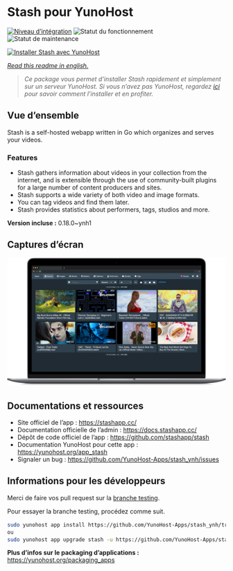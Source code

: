 <!--
N.B.: This README was automatically generated by https://github.com/YunoHost/apps/tree/master/tools/README-generator
It shall NOT be edited by hand.
-->

# Stash pour YunoHost

[![Niveau d’intégration](https://dash.yunohost.org/integration/stash.svg)](https://dash.yunohost.org/appci/app/stash) ![Statut du fonctionnement](https://ci-apps.yunohost.org/ci/badges/stash.status.svg) ![Statut de maintenance](https://ci-apps.yunohost.org/ci/badges/stash.maintain.svg)

[![Installer Stash avec YunoHost](https://install-app.yunohost.org/install-with-yunohost.svg)](https://install-app.yunohost.org/?app=stash)

*[Read this readme in english.](./README.md)*

> *Ce package vous permet d’installer Stash rapidement et simplement sur un serveur YunoHost.
Si vous n’avez pas YunoHost, regardez [ici](https://yunohost.org/#/install) pour savoir comment l’installer et en profiter.*

## Vue d’ensemble

Stash is a self-hosted webapp written in Go which organizes and serves your videos.

### Features

- Stash gathers information about videos in your collection from the internet, and is extensible through the use of community-built plugins for a large number of content producers and sites.
- Stash supports a wide variety of both video and image formats.
- You can tag videos and find them later.
- Stash provides statistics about performers, tags, studios and more.



**Version incluse :** 0.18.0~ynh1

## Captures d’écran

![Capture d’écran de Stash](./doc/screenshots/demo_image.png)

## Documentations et ressources

* Site officiel de l’app : <https://stashapp.cc/>
* Documentation officielle de l’admin : <https://docs.stashapp.cc/>
* Dépôt de code officiel de l’app : <https://github.com/stashapp/stash>
* Documentation YunoHost pour cette app : <https://yunohost.org/app_stash>
* Signaler un bug : <https://github.com/YunoHost-Apps/stash_ynh/issues>

## Informations pour les développeurs

Merci de faire vos pull request sur la [branche testing](https://github.com/YunoHost-Apps/stash_ynh/tree/testing).

Pour essayer la branche testing, procédez comme suit.

``` bash
sudo yunohost app install https://github.com/YunoHost-Apps/stash_ynh/tree/testing --debug
ou
sudo yunohost app upgrade stash -u https://github.com/YunoHost-Apps/stash_ynh/tree/testing --debug
```

**Plus d’infos sur le packaging d’applications :** <https://yunohost.org/packaging_apps>